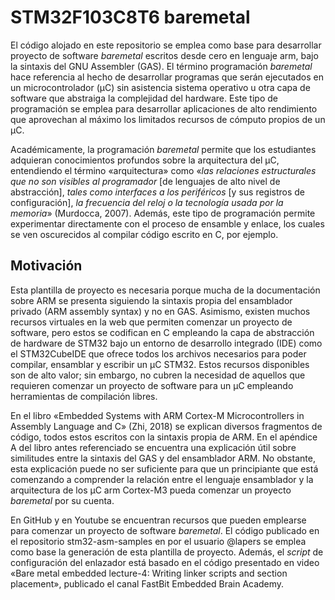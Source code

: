 # STM32F103C8T6 baremetal

El código alojado en este repositorio se emplea como base para desarrollar proyecto de software *baremetal* escritos desde cero en lenguaje arm, bajo la sintaxis del GNU Assembler (GAS). El término programación *baremetal* hace referencia al hecho de desarrollar programas que serán ejecutados en un microcontrolador (µC) sin asistencia sistema operativo u otra capa de software que abstraiga la complejidad del hardware. Este tipo de programación se emplea para desarrollar aplicaciones de alto rendimiento que aprovechan al máximo los limitados recursos de cómputo propios de un µC. 

Académicamente, la programación *baremetal* permite que los estudiantes adquieran conocimientos profundos sobre la arquitectura del µC, entendiendo el término «arquitectura» como «*las relaciones estructurales que no son visibles al programador* [de lenguajes de alto nivel de abstracción], *tales como interfaces a los periféricos* [y sus registros de configuración], *la frecuencia del reloj o la tecnología usada por la memoria*» (Murdocca, 2007). Además, este tipo de programación permite experimentar directamente con el proceso de ensamble y enlace, los cuales se ven oscurecidos al compilar código escrito en C, por ejemplo.

## Motivación

Esta plantilla de proyecto es necesaria porque mucha de la documentación sobre ARM se presenta siguiendo la sintaxis propia del ensamblador privado (ARM assembly syntax) y no en GAS. Asimismo, existen muchos recursos virtuales en la web que permiten comenzar un proyecto de software, pero estos se codifican en C empleando la capa de abstracción de hardware de STM32 bajo un entorno de desarrollo integrado (IDE) como el STM32CubeIDE que ofrece todos los archivos necesarios para poder compilar, ensamblar y escribir un µC STM32. Estos recursos disponibles son de alto valor; sin embargo, no cubren la necesidad de aquellos que requieren comenzar un proyecto de software para un µC empleando herramientas de compilación libres.

En el libro «Embedded Systems with ARM Cortex-M Microcontrollers in Assembly Language and C» (Zhi, 2018) se explican diversos fragmentos de código, todos estos escritos con la sintaxis propia de ARM. En el apéndice A del libro antes referenciado se encuentra una explicación útil sobre similitudes entre la sintaxis del GAS y del ensamblador ARM. No obstante, esta explicación puede no ser suficiente para que un principiante que está comenzando a comprender la relación entre el lenguaje ensamblador y la arquitectura de los µC arm Cortex-M3 pueda comenzar un proyecto *baremetal* por su cuenta.

En GitHub y en Youtube se encuentran recursos que pueden emplearse para comenzar un proyecto de software *baremetal*. El código publicado en el repositorio stm32-asm-samples en por el usuario @lapers se emplea como base la generación de esta plantilla de proyecto. Además, el *script* de configuración del enlazador está basado en el código presentado en video «Bare metal embedded lecture-4: Writing linker scripts and section placement», publicado el canal FastBit Embedded Brain Academy.

